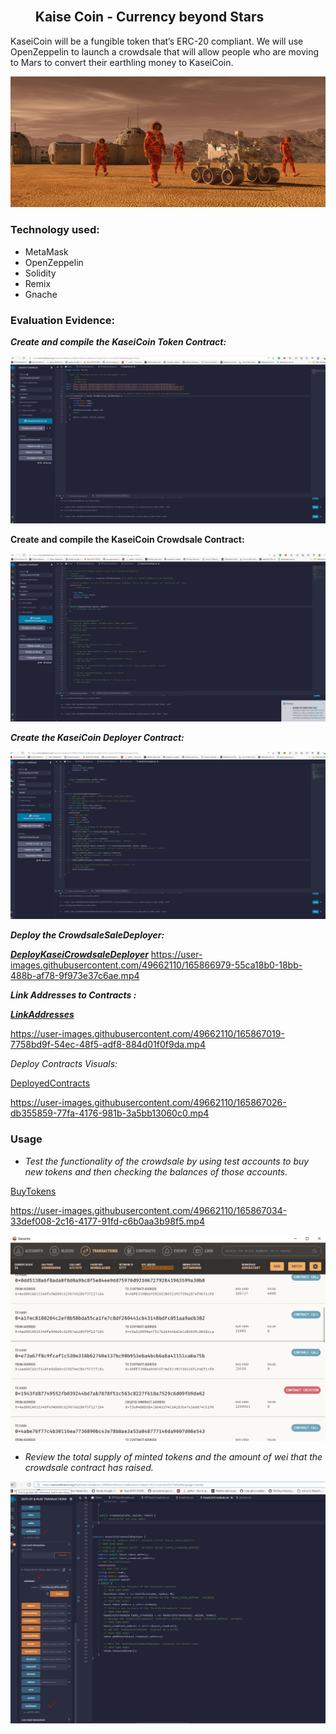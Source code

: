 ##                                                                                                               Kaise Coin - Currency beyond Stars

KaseiCoin will be a fungible token that’s ERC-20 compliant. We will use OpenZeppelin to launch a crowdsale that will allow people who are moving to Mars to convert their earthling money to KaseiCoin.

![application-image.png](./Images/application-image.png)

### **Technology used:**

- MetaMask 
- OpenZeppelin
- Solidity
- Remix
- Gnache

### **Evaluation Evidence:**

***Create and compile the KaseiCoin Token Contract:***

***![KaseiCoinInitialCompile.PNG](./Images/KaseiCoinInitialCompile.PNG)***

****Create and compile the KaseiCoin Crowdsale Contract:****

****![KaseiCoinCrowdSaleCompile.PNG](./Images/KaseiCoinCrowdSaleCompile.PNG)****

*****Create the KaseiCoin Deployer Contract:*****

****![KaseiCoinCrowdSaleDeployerCompile.PNG](./Images/KaseiCoinCrowdSaleDeployerCompile.PNG)****

*****Deploy the CrowdsaleSaleDeployer:*****

*****[DeployKaseiCrowdsaleDeployer](./Images/DeployKaseiCrowdsaleDeployer.mp4)*****
https://user-images.githubusercontent.com/49662110/165866979-55ca18b0-18bb-488b-af78-9f973e37c6ae.mp4

*****Link Addresses to Contracts :*****

*****[LinkAddresses](./Images/LinkAddresses.mp4)*****


https://user-images.githubusercontent.com/49662110/165867019-7758bd9f-54ec-48f5-adf8-884d01f0f9da.mp4


*Deploy Contracts Visuals:*

[DeployedContracts](./Images/DeployedContracts.mp4)



https://user-images.githubusercontent.com/49662110/165867026-db355859-77fa-4176-981b-3a5bb13060c0.mp4


### Usage

- *Test the functionality of the crowdsale by using test accounts to buy new tokens and then checking the balances of those accounts.*

[BuyTokens](./Images/BuyTokens.mp4)



https://user-images.githubusercontent.com/49662110/165867034-33def008-2c16-4177-91fd-c6b0aa3b98f5.mp4


![Gnache.PNG](./Images/Gnache.PNG)

- *Review the total supply of minted tokens and the amount of wei that the crowdsale contract has raised.*

*![addMinter.PNG](./Images/addMinter.PNG)*
